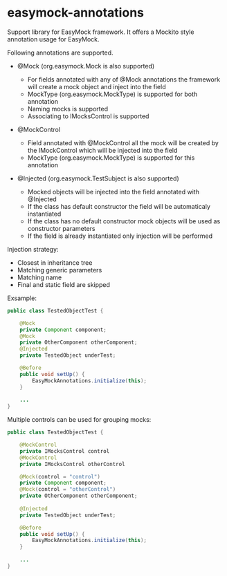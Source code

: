 easymock-annotations
====================

Support library for EasyMock framework. It offers a Mockito style annotation usage for EasyMock.

Following annotations are supported.

- @Mock (org.easymock.Mock is also supported)
  - For fields annotated with any of @Mock annotations the framework will create a mock object and inject into the field
  - MockType (org.easymock.MockType) is supported for both annotation
  - Naming mocks is supported
  - Associating to IMocksControl is supported
  
- @MockControl
  - Field annotated with @MockControl all the mock will be created by the IMockControl which will be injected into the field
  - MockType (org.easymock.MockType) is supported for this annotation

  
- @Injected (org.easymock.TestSubject is also supported)
  - Mocked objects will be injected into the field annotated with @Injected
  - If the class has default constructor the field will be automaticaly instantiated
  - If the class has no default constructor mock objects will be used as constructor parameters
  - If the field is already instantiated only injection will be performed

Injection strategy:
  - Closest in inheritance tree
  - Matching generic parameters 
  - Matching name
  - Final and static field are skipped
  
  
Exsample:

```java
public class TestedObjectTest {

    @Mock
    private Component component;
    @Mock
    private OtherComponent otherComponent;
    @Injected
    private TestedObject underTest;

    @Before
    public void setUp() {
        EasyMockAnnotations.initialize(this);
    }
    
    ...
}
```

Multiple controls can be used for grouping mocks:

```java
public class TestedObjectTest {

    @MockControl
    private IMocksControl control
    @MockControl
    private IMocksControl otherControl

    @Mock(control = "control")
    private Component component;
    @Mock(control = "otherControl")
    private OtherComponent otherComponent;
    
    @Injected
    private TestedObject underTest;

    @Before
    public void setUp() {
        EasyMockAnnotations.initialize(this);
    }
    
    ...
}
```
